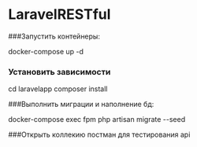 # LaravelRESTful

###Запустить контейнеры:

docker-compose up -d

### Установить зависимости 

cd laravelapp
composer install

###Выполнить миграции и наполнение бд:

docker-compose exec fpm php artisan migrate --seed

###Открыть коллекию постман для тестирования api
